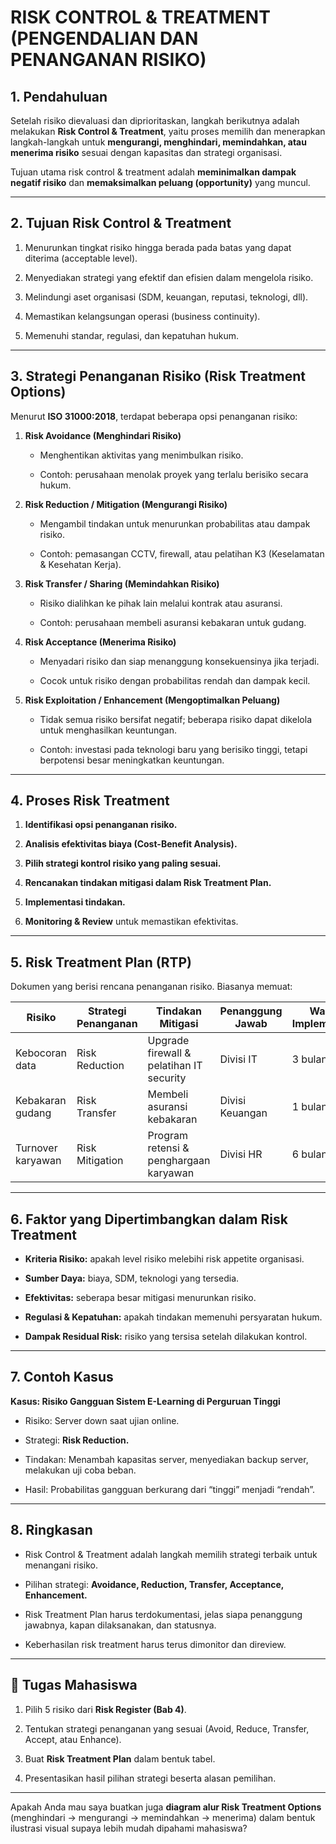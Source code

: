 # **RISK CONTROL & TREATMENT (PENGENDALIAN DAN PENANGANAN RISIKO)**

## 1. Pendahuluan

Setelah risiko dievaluasi dan diprioritaskan, langkah berikutnya adalah melakukan **Risk Control & Treatment**, yaitu proses memilih dan menerapkan langkah-langkah untuk **mengurangi, menghindari, memindahkan, atau menerima risiko** sesuai dengan kapasitas dan strategi organisasi.

Tujuan utama risk control & treatment adalah **meminimalkan dampak negatif risiko** dan **memaksimalkan peluang (opportunity)** yang muncul.

---

## 2. Tujuan Risk Control & Treatment

1. Menurunkan tingkat risiko hingga berada pada batas yang dapat diterima (acceptable level).
    
2. Menyediakan strategi yang efektif dan efisien dalam mengelola risiko.
    
3. Melindungi aset organisasi (SDM, keuangan, reputasi, teknologi, dll).
    
4. Memastikan kelangsungan operasi (business continuity).
    
5. Memenuhi standar, regulasi, dan kepatuhan hukum.
    

---

## 3. Strategi Penanganan Risiko (Risk Treatment Options)

Menurut **ISO 31000:2018**, terdapat beberapa opsi penanganan risiko:

1. **Risk Avoidance (Menghindari Risiko)**
    
    - Menghentikan aktivitas yang menimbulkan risiko.
        
    - Contoh: perusahaan menolak proyek yang terlalu berisiko secara hukum.
        
2. **Risk Reduction / Mitigation (Mengurangi Risiko)**
    
    - Mengambil tindakan untuk menurunkan probabilitas atau dampak risiko.
        
    - Contoh: pemasangan CCTV, firewall, atau pelatihan K3 (Keselamatan & Kesehatan Kerja).
        
3. **Risk Transfer / Sharing (Memindahkan Risiko)**
    
    - Risiko dialihkan ke pihak lain melalui kontrak atau asuransi.
        
    - Contoh: perusahaan membeli asuransi kebakaran untuk gudang.
        
4. **Risk Acceptance (Menerima Risiko)**
    
    - Menyadari risiko dan siap menanggung konsekuensinya jika terjadi.
        
    - Cocok untuk risiko dengan probabilitas rendah dan dampak kecil.
        
5. **Risk Exploitation / Enhancement (Mengoptimalkan Peluang)**
    
    - Tidak semua risiko bersifat negatif; beberapa risiko dapat dikelola untuk menghasilkan keuntungan.
        
    - Contoh: investasi pada teknologi baru yang berisiko tinggi, tetapi berpotensi besar meningkatkan keuntungan.
        

---

## 4. Proses Risk Treatment

1. **Identifikasi opsi penanganan risiko.**
    
2. **Analisis efektivitas biaya (Cost-Benefit Analysis).**
    
3. **Pilih strategi kontrol risiko yang paling sesuai.**
    
4. **Rencanakan tindakan mitigasi dalam Risk Treatment Plan.**
    
5. **Implementasi tindakan.**
    
6. **Monitoring & Review** untuk memastikan efektivitas.
    

---

## 5. Risk Treatment Plan (RTP)

Dokumen yang berisi rencana penanganan risiko. Biasanya memuat:

|Risiko|Strategi Penanganan|Tindakan Mitigasi|Penanggung Jawab|Waktu Implementasi|Status|
|---|---|---|---|---|---|
|Kebocoran data|Risk Reduction|Upgrade firewall & pelatihan IT security|Divisi IT|3 bulan|On Progress|
|Kebakaran gudang|Risk Transfer|Membeli asuransi kebakaran|Divisi Keuangan|1 bulan|Completed|
|Turnover karyawan|Risk Mitigation|Program retensi & penghargaan karyawan|Divisi HR|6 bulan|On Progress|

---

## 6. Faktor yang Dipertimbangkan dalam Risk Treatment

- **Kriteria Risiko:** apakah level risiko melebihi risk appetite organisasi.
    
- **Sumber Daya:** biaya, SDM, teknologi yang tersedia.
    
- **Efektivitas:** seberapa besar mitigasi menurunkan risiko.
    
- **Regulasi & Kepatuhan:** apakah tindakan memenuhi persyaratan hukum.
    
- **Dampak Residual Risk:** risiko yang tersisa setelah dilakukan kontrol.
    

---

## 7. Contoh Kasus

**Kasus: Risiko Gangguan Sistem E-Learning di Perguruan Tinggi**

- Risiko: Server down saat ujian online.
    
- Strategi: **Risk Reduction.**
    
- Tindakan: Menambah kapasitas server, menyediakan backup server, melakukan uji coba beban.
    
- Hasil: Probabilitas gangguan berkurang dari “tinggi” menjadi “rendah”.
    

---

## 8. Ringkasan

- Risk Control & Treatment adalah langkah memilih strategi terbaik untuk menangani risiko.
    
- Pilihan strategi: **Avoidance, Reduction, Transfer, Acceptance, Enhancement.**
    
- Risk Treatment Plan harus terdokumentasi, jelas siapa penanggung jawabnya, kapan dilaksanakan, dan statusnya.
    
- Keberhasilan risk treatment harus terus dimonitor dan direview.
    

---

## 📌 Tugas Mahasiswa

1. Pilih 5 risiko dari **Risk Register (Bab 4)**.
    
2. Tentukan strategi penanganan yang sesuai (Avoid, Reduce, Transfer, Accept, atau Enhance).
    
3. Buat **Risk Treatment Plan** dalam bentuk tabel.
    
4. Presentasikan hasil pilihan strategi beserta alasan pemilihan.
    

---

Apakah Anda mau saya buatkan juga **diagram alur Risk Treatment Options** (menghindari → mengurangi → memindahkan → menerima) dalam bentuk ilustrasi visual supaya lebih mudah dipahami mahasiswa?